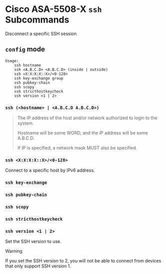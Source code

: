 # Cisco ASA-5508-X `ssh` Subcommands

Disconnect a specific SSH session

## `config` mode

```
Usage:
    ssh hostname
    ssh <A.B.C.D> <A.B.C.D> (inside | outside)
    ssh <X:X:X:X::X>/<0-128>
    ssh key-exchange group
    ssh pubkey-chain
    ssh scopy
    ssh stricthostkeycheck
    ssh version <1 | 2>
```

### `ssh (<hostname> | <A.B.C.D A.B.C.D>)`

> The IP address of the host and/or network authorized to login to the system.
>
> Hostname will be some WORD, and the IP address will be some A.B.C.D.
>
> If IP is specified, a network mask MUST also be specified.

### `ssh <X:X:X:X::X>/<0-128>`

Connect to a specific host by IPv6 address.

### `ssh key-exchange`

### `ssh pubkey-chain`

### `ssh scopy`

### `ssh stricthostkeycheck`

### `ssh version <1 | 2>`

Set the SSH version to use.

> [!WARNING]
> If you set the SSH version to 2, you will not be able to connect from
> devices that only support SSH version 1.
